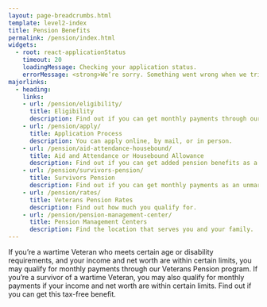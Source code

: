 ```yaml
---
layout: page-breadcrumbs.html
template: level2-index
title: Pension Benefits
permalink: /pension/index.html
widgets:
  - root: react-applicationStatus
    timeout: 20
    loadingMessage: Checking your application status.
    errorMessage: <strong>We’re sorry. Something went wrong when we tried to load your saved application.</strong><br/>Please try refreshing your browser in a few minutes.
majorlinks:
  - heading:
    links:
    - url: /pension/eligibility/
      title: Eligibility
      description: Find out if you can get monthly payments through our Veterans Pension program.
    - url: /pension/apply/
      title: Application Process
      description: You can apply online, by mail, or in person.
    - url: /pension/aid-attendance-housebound/
      title: Aid and Attendance or Housebound Allowance
      description: Find out if you can get added pension benefits as a Veteran or survivor.
    - url: /pension/survivors-pension/
      title: Survivors Pension
      description: Find out if you can get monthly payments as an unmarried surviving spouse or an unmarried child of a deceased Veteran with wartime service.
    - url: /pension/rates/
      title: Veterans Pension Rates
      description: Find out how much you qualify for.
    - url: /pension/pension-management-center/
      title: Pension Management Centers
      description: Find the location that serves you and your family.
---
```


<div class="usa-font-lead">

If you’re a wartime Veteran who meets certain age or disability requirements, and your income and net worth are within certain limits, you may qualify for monthly payments through our Veterans Pension program. If you’re a survivor of a wartime Veteran, you may also qualify for monthly payments if your income and net worth are within certain limits. Find out if you can get this tax-free benefit.

</div>

<div id="react-applicationStatus" data-hide-apply-button></div>
